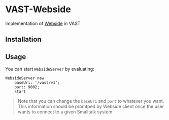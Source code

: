# VAST-Webside
Implementation of [Webside](https://github.com/guillermoamaral/Webside) in VAST


## Installation


## Usage

You can start `WebsideServer` by evaluating:
```smalltalk
WebsideServer new
	baseUri: '/vast/v1';
	port: 9002;
	start
```

> Note that you can change the `baseUri` and `port` to whatever you want. This information should be promtped by Webside client once the user wants to connect to a given Smalltalk system.
